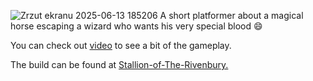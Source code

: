 ![Zrzut ekranu 2025-06-13 185206](https://github.com/user-attachments/assets/8252cfe8-3726-4474-9fac-90056eb15f96)
A short platformer about a magical horse escaping a wizard who wants his very special blood 😄 

You can check out [video](video.mp4) to see a bit of the gameplay.

The build can be found at [Stallion-of-The-Rivenbury. ]([https://github.com/iza611/platformer-game](https://github.com/iza611/Stallion-of-The-Rivenbury/tree/master))
